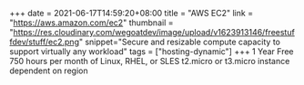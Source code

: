 +++
date = 2021-06-17T14:59:20+08:00
title = "AWS EC2"
link = "https://aws.amazon.com/ec2"
thumbnail = "https://res.cloudinary.com/wegoatdev/image/upload/v1623913146/freestuffdev/stuff/ec2.png"
snippet="Secure and resizable compute capacity to support virtually any workload"
tags = ["hosting-dynamic"]
+++
1 Year Free  
750 hours per month of Linux, RHEL, or SLES t2.micro or t3.micro instance dependent on region
